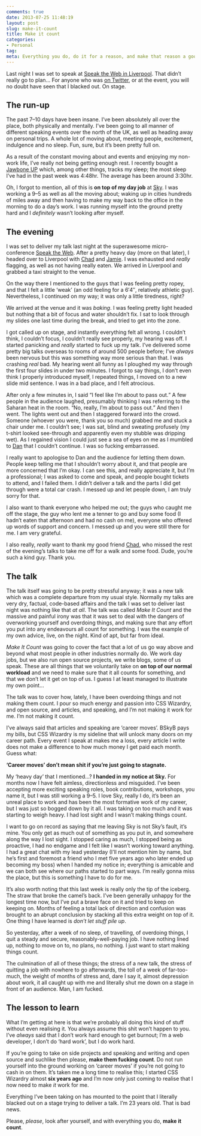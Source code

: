 ```yaml
---
comments: true
date: 2013-07-25 11:48:19
layout: post
slug: make-it-count
title: Make it count
categories:
- Personal
tag:
meta: Everything you do, do it for a reason, and make that reason a good one.
---
```


Last night I was set to speak at [Speak the Web in Liverpool](http://speaktheweb.org/).
That didn’t really go to plan… For anyone who was
[on Twitter](https://twitter.com/csswizardry/status/360125566923452417), or at
the event, you will no doubt have seen that I blacked out. On stage.

## The run-up

The past 7–10 days have been insane. I’ve been absolutely all over the place,
both physically and mentally. I’ve been going to all manner of different
speaking events over the north of the UK, as well as heading away on personal
trips. A whole lot of moving about, meeting people, excitement, indulgence and
no sleep. Fun, sure, but it’s been pretty full on.

As a result of the constant moving about and events and enjoying my non-work
life, I’ve really not being getting enough rest. I recently bought a
[Jawbone UP](https://jawbone.com/up) which, among other things, tracks my sleep;
the most sleep I’ve had in the past week was 4:48hr. The average has been around
3:30hr.

Oh, I forgot to mention, all of this is **on top of my day job** at
[Sky](http://www.sky.com/). I was working a 9–5 as well as all the moving about;
waking up in cities hundreds of miles away and then having to make my way back
to the office in the morning to do a day’s work. I was running myself into the
ground pretty hard and I _definitely_ wasn’t looking after myself.

## The evening

I was set to deliver my talk last night at the superawesome micro-conference
[Speak the Web](http://speaktheweb.org/). After a pretty heavy day (more on that
later), I headed over to Liverpool with [Chad](https://twitter.com/chadtomkiss)
and [Jamie](https://twitter.com/GotNoSugarBaby). I was exhausted and _really_
flagging, as well as not having really eaten. We arrived in Liverpool and
grabbed a taxi straight to the venue.

On the way there I mentioned to the guys that I was feeling pretty ropey, and
that I felt a little ‘weak’ (an odd feeling for a 6′4″, relatively athletic
guy). Nevertheless, I continued on my way; it was only a little tiredness,
right?

We arrived at the venue and it was _baking_. I was feeling pretty light headed
but nothing that a bit of focus and water shouldn’t fix. I sat to look through
my slides one last time during the break, and tried to get into the zone.

I got called up on stage, and instantly everything felt all wrong. I couldn’t
think, I couldn’t focus, I couldn’t really see properly, my hearing was off. I
started panicking and _really_ started to fuck up my talk. I’ve delivered some
pretty big talks overseas to rooms of around 500 people before; I’ve _always_
been nervous but this was something way more serious than that. I was crashing
_real_ bad. My hearing went all funny as I ploughed my way through the first
four slides in under two minutes. I forgot to say things, I don’t even think I
properly introduced myself, I repeated things, I moved on to a new slide mid
sentence. I was in a bad place, and I felt atrocious.

After only a few minutes in, I said <q>I feel like I’m about to pass out.</q> A
few people in the audience laughed, presumably thinking I was referring to the
Saharan heat in the room. <q>No, really, I’m about to pass out.</q> And then I
went.  The lights went out and then I staggered forward into the crowd. Someone
(whoever you were, thank you so much) grabbed me and stuck a chair under me. I
couldn’t see; I was sat, blind and sweating profusely (my t-shirt looked
see-through and apparently even my stubble was dripping wet). As I regained
vision I could just see a sea of eyes on me as I mumbled to
[Dan](https://twitter.com/hereinthehive) that I couldn’t continue. I was so
fucking embarrassed.

I really want to apologise to Dan and the audience for letting them down. People
keep telling me that I shouldn’t worry about it, and that people are more
concerned that I’m okay. I can see this, and really appreciate it, but I’m a
professional; I was asked to come and speak, and people bought tickets to
attend, and I failed them. I didn’t deliver a talk and the parts I did get
through were a total car crash. I messed up and let people down, I am truly
sorry for that.

I also want to thank everyone who helped me out; the guys who caught me off the
stage, the guy who lent me a tenner to go and buy some food (I hadn’t eaten that
afternoon and had no cash on me), everyone who offered up words of support and
concern. I messed up and you were still there for me. I am very grateful.

I also really, _really_ want to thank my good friend
[Chad](https://twitter.com/chadtomkiss), who missed the rest of the evening’s
talks to take me off for a walk and some food. Dude, you’re such a kind guy.
Thank you.

## The talk

The talk itself was going to be pretty stressful anyway; it was a new talk which
was a complete departure from my usual style. Normally my talks are very dry,
factual, code-based affairs and the talk I was set to deliver last night was
nothing like that _at all_. The talk was called _Make It Count_ and the massive
and painful irony was that it was set to deal with the dangers of overworking
yourself and overdoing things, and making sure that any effort you put into any
endeavours all count for something. I was the example of my own advice, live, on
the night. Kind of apt, but far from ideal.

_Make It Count_ was going to cover the fact that a lot of us go way above and
beyond what most people in other industries normally do. We work day jobs, but
we also run open source projects, we write blogs, some of us speak. These are
all things that we voluntarily take on **on top of our normal workload** and we
need to make sure that it all counts for something, and that we don’t let it get
on top of us. I guess I at least managed to illustrate my own point…

The talk was to cover how, lately, I have been overdoing things and not making
them count. I pour so much energy and passion into CSS Wizardry, and open
source, and articles, and speaking, and I’m not making it work for me. I’m not
making it count.

I’ve always said that articles and speaking are ‘career moves’. BSkyB pays my
bills, but CSS Wizardry is my sideline that will unlock many doors on my career
path. Every event I speak at makes me a loss, every article I write does not
make a difference to how much money I get paid each month. Guess what:

**‘Career moves’ don’t mean shit if you’re just going to stagnate.**

My ‘heavy day’ that I mentioned…? **I handed in my notice at Sky.** For months
now I have felt aimless, directionless and misguided. I’ve been accepting more
exciting speaking roles, book contributions, workshops, you name it, but I was
still working a 9–5. I love Sky, really I do, it’s been an unreal place to work
and has been the most formative work of my career, but I was just so bogged
down by it all. I was taking on too much and it was starting to weigh heavy. I
had lost sight and I wasn’t making things count.

I want to go on record as saying that me leaving Sky is not Sky’s fault, it’s
mine. You only get as much out of something as you put in, and somewhere along
the way I lost sight. I stopped caring as much, I stopped being as proactive, I
had no endgame and I felt like I wasn’t working toward anything. I had a great
chat with my lead yesterday (I’ll not mention him by name, but he’s first and
foremost a friend who I met five years ago who later ended up becoming my boss)
when I handed my notice in; everything is amicable and we can both see where our
paths started to part ways. I’m really gonna miss the place, but this is
something I have to do for me.

It’s also worth noting that this last week is really only the tip of the
iceberg. The straw that broke the camel’s back. I’ve been generally unhappy for
the longest time now, but I’ve put a brave face on it and tried to keep on
keeping on. Months of feeling a total lack of direction and confusion was
brought to an abrupt conclusion by stacking all this extra weight on top of it.
One thing I have learned is _don’t let stuff pile up_.

So yesterday, after a week of no sleep, of travelling, of overdoing things, I
quit a steady and secure, reasonably-well-paying job. I have nothing lined up,
nothing to move on to, no plans, no nothing. I just want to start making things
count.

The culmination of all of these things; the stress of a new talk, the stress of
quitting a job with nowhere to go afterwards, the toll of a week of
far-too-much, the weight of months of stress and, dare I say it, almost
depression about work, it all caught up with me and literally shut me down on a
stage in front of an audience. Man, I am fucked.

## The lesson to learn

What I’m getting at here is that we’re probably all doing this kind of stuff
without even realising it. You always assume this shit won’t happen to you. I’ve
_always_ said that I don’t work hard enough to get burnout; I’m a web developer,
I don’t do ‘hard work’, but I do work hard.

If you’re going to take on side projects and speaking and writing and open
source and suchlike then please, **make them fucking count**. Do not run
yourself into the ground working on ‘career moves’ if you’re not going to cash
in on them. It’s taken me a long time to realise this; I started CSS Wizardry
almost **six years ago** and I’m now only just coming to realise that I now need
to make _it_ work for me.

Everything I’ve been taking on has mounted to the point that I literally blacked
out on a stage trying to deliver a talk. I’m 23 years old. That is bad news.

Please, _please_, look after yourself, and with everything you do, **make it
count**.
